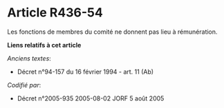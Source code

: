 # Article R436-54

Les fonctions de membres du comité ne donnent pas lieu à rémunération.

**Liens relatifs à cet article**

_Anciens textes_:

  - Décret n°94-157 du 16 février 1994 - art. 11 (Ab)

_Codifié par_:

  - Décret n°2005-935 2005-08-02 JORF 5 août 2005
